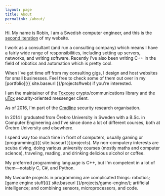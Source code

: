 ```yaml
---
layout: page
title: About
permalink: /about/
---
```


Hi. My name is Robin, I am a Swedish computer engineer, and this is the [second iteration](https://v1.robinlinden.eu/) of my website.

I work as a consultant (and run a consulting company) which means I have a fairly wide range of responsibilities, including setting up servers, networks, and writing software. Recently I've also been writing C++ in the field of robotics and automation which is pretty cool.

When I've got time off from my consulting gigs, I design and host websites for small businesses. Feel free to check some of them out over in my [portfolio]({{ site.baseurl }}/projects#web) if you're interested.

I am the maintainer of the [Toxcore](https://github.com/TokTok/c-toxcore/) crypto/communications library and the [uTox](https://github.com/uTox/uTox) security-oriented messenger client.

As of 2016, I'm part of the [Cmdline](https://cmdline.org/) security research organisation.

In 2014 I graduated from Örebro University in Sweden with a B.Sc. in Computer Engineering and I've since done a lot of different courses, both at Örebro University and elsewhere.

I spend way too much time in front of computers, usually gaming or [programming]({{ site.baseurl }}/projects). My non-computery interests are scuba diving, doing various university courses (mostly maths and computer science), traveling, reading, and drinking delicious alcohol or coffee.

My preferred programming language is C++, but I'm competent in a lot of them—notably C, C#, and Python.

My favourite projects in programming are complicated things: robotics; [game engine stuff]({{ site.baseurl }}/projects/game-engine/); artificial intelligence; and combining sensors, microprocessors, and code.
